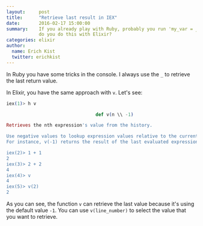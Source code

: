 ```yaml
---
layout:     post
title:      "Retrieve last result in IEX"
date:       2016-02-17 15:00:00
summary:    If you already play with Ruby, probably you run 'my_var = _' to get the last result. How
            do you do this with Elixir?
categories: elixir
author:
  name: Erich Kist
  twitter: erichkist
---
```


In Ruby you have some tricks in the console. I always use the `_` to retrieve the last return value.

In Elixir, you have the same approach with `v`. Let's see:

```elixir
iex(1)> h v

                                 def v(n \\ -1)

Retrieves the nth expression's value from the history.

Use negative values to lookup expression values relative to the current one.
For instance, v(-1) returns the result of the last evaluated expression.

iex(2)> 1 + 1
2
iex(3)> 2 + 2
4
iex(4)> v
4
iex(5)> v(2)
2
```

As you can see, the function `v` can retrieve the last value because it's using the default value `-1`.
You can use `v(line_number)` to select the value that you want to retrieve.
